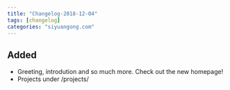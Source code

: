 ```yaml
---
title: "Changelog-2018-12-04"
tags: [changelog]
categories: "siyuangong.com"
---
```


## Added
- Greeting, introdution and so much more. Check out the new homepage!
- Projects under /projects/

